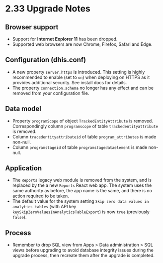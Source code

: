 # 2.33 Upgrade Notes

## Browser support

- Support for **Internet Explorer 11** has been dropped.
- Supported web browsers are now Chrome, Firefox, Safari and Edge.

## Configuration (dhis.conf)

- A new property `server.https` is introduced. This setting is highly recommended to enable (set to `on`) when deploying on HTTPS as it provides additional security. See install docs for details.
- The property `connection.schema` no longer has any effect and can be removed from your configuration file.

## Data model

- Property `programScope` of object `TrackedEntityAttribute` is removed. Correspondingly column `programscope` of table `trackedentityattribute` is removed.
- Column `tracedentityattributeid` of table `program_attributes` is made non-null.
- Column `programstageid` of table `programstagedataelement` is made non-null.

## Application

- The `Reports` legacy web module is removed from the system, and is replaced by the a new `Reports` React web app. The system uses the same authority as before, the app name is the same, and there is no action required to be taken.
- The default value for the system setting `Skip zero data values in analytics tables` (with API key `keySkipZeroValuesInAnalyticsTableExport`) is now `true` (previously `false`).

## Process
- Remember to drop SQL view from Apps > Data administration > SQL views before upgrading to avoid database integrity issues during the upgrade process, then recreate them after the upgrade is completed.
